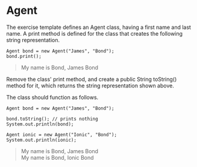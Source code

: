 # Agent
The exercise template defines an Agent class, having a first name and last name. A print method is defined for the class that creates the following string representation.

```
Agent bond = new Agent("James", "Bond");
bond.print();
```

> My name is Bond, James Bond

Remove the class' print method, and create a public String toString() method for it, which returns the string representation shown above.

The class should function as follows.

```
Agent bond = new Agent("James", "Bond");

bond.toString(); // prints nothing
System.out.println(bond);

Agent ionic = new Agent("Ionic", "Bond");
System.out.println(ionic);
```

> My name is Bond, James Bond <br>
My name is Bond, Ionic Bond

